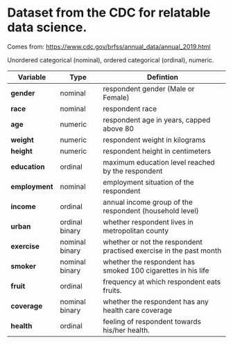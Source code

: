 # Dataset from the CDC for relatable data science.

Comes from: https://www.cdc.gov/brfss/annual_data/annual_2019.html

Unordered categorical (nominal), ordered categorical (ordinal), numeric.

|**Variable** | Type | Defintion |  
|---|---|---| 
| **gender** | nominal | respondent gender (Male or Female) |   
| **race** | nominal | respondent race  |   
| **age** | numeric | respondent age in years, capped above 80 |   
| **weight** | numeric | respondent weight in kilograms |
| **height**  |numeric | respondent height in centimeters  | 
| **education** | ordinal | maximum education level reached by the respondent  | 
| **employment** | nominal | employment situation of the respondent |  
| **income** | ordinal | annual income group of the respondent (household level) |  
| **urban** | ordinal binary | whether respondent lives in metropolitan county  |    
| **exercise** | nominal binary | whether or not the respondent practised exercise in the past month  |. 
| **smoker** |nominal binary | whether the respondent has smoked 100 cigarettes in his life  |    
| **fruit** | ordinal | frequency at which respondent eats fruits. |  
| **coverage**| nominal binary | whether the respondent has any health care coverage | 
| **health** | ordinal | feeling of respondent towards his/her health. |

